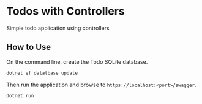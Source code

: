 # Todos with Controllers
Simple todo application using controllers

## How to Use
On the command line, create the Todo SQLite database.

```cmd
dotnet ef datatbase update
```

Then run the application and browse to `https://localhost:<port>/swagger`.

```cmd
dotnet run
```